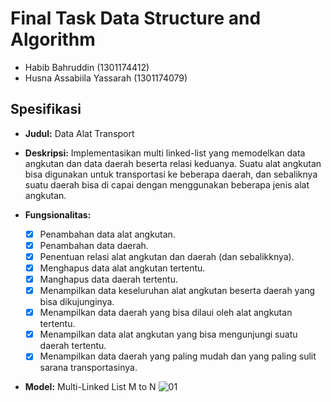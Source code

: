 # Final Task Data Structure and Algorithm
* Habib Bahruddin (1301174412)
* Husna Assabiila Yassarah (1301174079)

## Spesifikasi
* **Judul:** Data Alat Transport
* **Deskripsi:** Implementasikan multi linked-list yang memodelkan data angkutan dan data daerah beserta relasi keduanya. Suatu alat angkutan bisa digunakan untuk transportasi ke beberapa daerah, dan sebaliknya suatu daerah bisa di capai dengan menggunakan beberapa jenis alat angkutan.

* **Fungsionalitas:** 
	* [x] Penambahan data alat angkutan.
	* [x] Penambahan data daerah.
	* [x] Penentuan relasi alat angkutan dan daerah (dan sebalikknya).
	* [x] Menghapus data alat angkutan tertentu.
	* [x] Manghapus data daerah tertentu.
	* [x] Menampilkan data keseluruhan alat angkutan beserta daerah yang bisa dikujunginya.
	* [x] Menampilkan data daerah yang bisa dilaui oleh alat angkutan tertentu.
	* [x] Menampilkan data alat angkutan yang bisa mengunjungi suatu daerah tertentu.
	* [x] Menampilkan data daerah yang paling mudah dan yang paling sulit sarana transportasinya.
* **Model:** Multi-Linked List M to N
![01](https://user-images.githubusercontent.com/13241336/36650941-b240fd3c-1ad8-11e8-98ac-3b67ff175467.png)